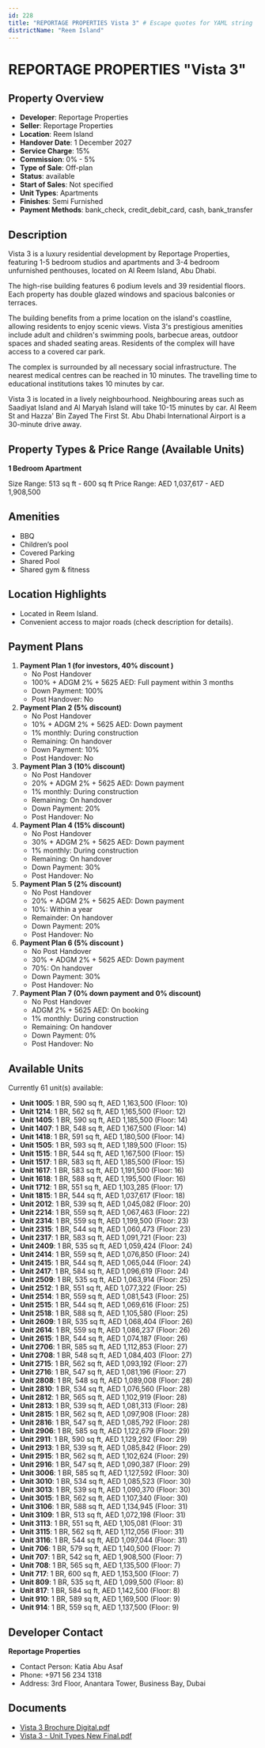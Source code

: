 ```yaml
---
id: 228
title: "REPORTAGE PROPERTIES Vista 3" # Escape quotes for YAML string
districtName: "Reem Island"
---
```


# REPORTAGE PROPERTIES "Vista 3"

## Property Overview
- **Developer**: Reportage Properties
- **Seller**: Reportage Properties
- **Location**: Reem Island
- **Handover Date**: 1 December 2027
- **Service Charge**: 15%
- **Commission**: 0% - 5%
- **Type of Sale**: Off-plan
- **Status**: available
- **Start of Sales**: Not specified
- **Unit Types**: Apartments
- **Finishes**: Semi Furnished
- **Payment Methods**: bank_check, credit_debit_card, cash, bank_transfer

## Description
Vista 3 is a luxury residential development by Reportage Properties, featuring 1-5 bedroom studios and apartments and 3-4 bedroom unfurnished penthouses, located on Al Reem Island, Abu Dhabi. 

The high-rise building features 6 podium levels and 39 residential floors. Each property has double glazed windows and spacious balconies or terraces. 

The building benefits from a prime location on the island's coastline, allowing residents to enjoy scenic views. Vista 3's prestigious amenities include adult and children's swimming pools, barbecue areas, outdoor spaces and shaded seating areas. Residents of the complex will have access to a covered car park. 

The complex is surrounded by all necessary social infrastructure. The nearest medical centres can be reached in 10 minutes. The travelling time to educational institutions takes 10 minutes by car. 

Vista 3 is located in a lively neighbourhood. Neighbouring areas such as Saadiyat Island and Al Maryah Island will take 10-15 minutes by car. Al Reem St and Hazza' Bin Zayed The First St. Abu Dhabi International Airport is a 30-minute drive away.

## Property Types & Price Range (Available Units)
**1 Bedroom Apartment**

Size Range: 513 sq ft - 600 sq ft
Price Range: AED 1,037,617 - AED 1,908,500

## Amenities
- BBQ
- Children’s pool
- Covered Parking
- Shared Pool
- Shared gym & fitness

## Location Highlights
- Located in Reem Island.
- Convenient access to major roads (check description for details).

## Payment Plans
1. **Payment Plan 1 (for investors, 40% discount )**
   - No Post Handover
   - 100% + ADGM 2% + 5625 AED: Full payment within 3 months
   - Down Payment: 100%
   - Post Handover: No
2. **Payment Plan 2 (5% discount)**
   - No Post Handover
   - 10% + ADGM 2% + 5625 AED: Down payment
   - 1% monthly: During construction
   - Remaining: On handover
   - Down Payment: 10%
   - Post Handover: No
3. **Payment Plan 3 (10% discount)**
   - No Post Handover
   - 20% + ADGM 2% + 5625 AED: Down payment
   - 1% monthly: During construction
   - Remaining: On handover
   - Down Payment: 20%
   - Post Handover: No
4. **Payment Plan 4 (15% discount)**
   - No Post Handover
   - 30% + ADGM 2% + 5625 AED: Down payment
   - 1% monthly: During construction
   - Remaining: On handover
   - Down Payment: 30%
   - Post Handover: No
5. **Payment Plan 5 (2% discount)**
   - No Post Handover
   - 20% + ADGM 2% + 5625 AED: Down payment
   - 10%: Within a year
   - Remainder: On handover
   - Down Payment: 20%
   - Post Handover: No
6. **Payment Plan 6 (5% discount )**
   - No Post Handover
   - 30% + ADGM 2% + 5625 AED: Down payment
   - 70%: On handover
   - Down Payment: 30%
   - Post Handover: No
7. **Payment Plan 7 (0% down payment and 0% discount)**
   - No Post Handover
   - ADGM 2% + 5625 AED: On booking
   - 1% monthly: During construction
   - Remaining: On handover
   - Down Payment: 0%
   - Post Handover: No

## Available Units
Currently 61 unit(s) available:
- **Unit 1005**: 1 BR, 590 sq ft, AED 1,163,500 (Floor: 10)
- **Unit 1214**: 1 BR, 562 sq ft, AED 1,165,500 (Floor: 12)
- **Unit 1405**: 1 BR, 590 sq ft, AED 1,185,500 (Floor: 14)
- **Unit 1407**: 1 BR, 548 sq ft, AED 1,167,500 (Floor: 14)
- **Unit 1418**: 1 BR, 591 sq ft, AED 1,180,500 (Floor: 14)
- **Unit 1505**: 1 BR, 593 sq ft, AED 1,189,500 (Floor: 15)
- **Unit 1515**: 1 BR, 544 sq ft, AED 1,167,500 (Floor: 15)
- **Unit 1517**: 1 BR, 583 sq ft, AED 1,185,500 (Floor: 15)
- **Unit 1617**: 1 BR, 583 sq ft, AED 1,191,500 (Floor: 16)
- **Unit 1618**: 1 BR, 588 sq ft, AED 1,195,500 (Floor: 16)
- **Unit 1712**: 1 BR, 551 sq ft, AED 1,103,285 (Floor: 17)
- **Unit 1815**: 1 BR, 544 sq ft, AED 1,037,617 (Floor: 18)
- **Unit 2012**: 1 BR, 539 sq ft, AED 1,045,082 (Floor: 20)
- **Unit 2214**: 1 BR, 559 sq ft, AED 1,067,463 (Floor: 22)
- **Unit 2314**: 1 BR, 559 sq ft, AED 1,199,500 (Floor: 23)
- **Unit 2315**: 1 BR, 544 sq ft, AED 1,060,473 (Floor: 23)
- **Unit 2317**: 1 BR, 583 sq ft, AED 1,091,721 (Floor: 23)
- **Unit 2409**: 1 BR, 535 sq ft, AED 1,059,424 (Floor: 24)
- **Unit 2414**: 1 BR, 559 sq ft, AED 1,076,850 (Floor: 24)
- **Unit 2415**: 1 BR, 544 sq ft, AED 1,065,044 (Floor: 24)
- **Unit 2417**: 1 BR, 584 sq ft, AED 1,096,619 (Floor: 24)
- **Unit 2509**: 1 BR, 535 sq ft, AED 1,063,914 (Floor: 25)
- **Unit 2512**: 1 BR, 551 sq ft, AED 1,077,322 (Floor: 25)
- **Unit 2514**: 1 BR, 559 sq ft, AED 1,081,543 (Floor: 25)
- **Unit 2515**: 1 BR, 544 sq ft, AED 1,069,616 (Floor: 25)
- **Unit 2518**: 1 BR, 588 sq ft, AED 1,105,580 (Floor: 25)
- **Unit 2609**: 1 BR, 535 sq ft, AED 1,068,404 (Floor: 26)
- **Unit 2614**: 1 BR, 559 sq ft, AED 1,086,237 (Floor: 26)
- **Unit 2615**: 1 BR, 544 sq ft, AED 1,074,187 (Floor: 26)
- **Unit 2706**: 1 BR, 585 sq ft, AED 1,112,853 (Floor: 27)
- **Unit 2708**: 1 BR, 548 sq ft, AED 1,084,403 (Floor: 27)
- **Unit 2715**: 1 BR, 562 sq ft, AED 1,093,192 (Floor: 27)
- **Unit 2716**: 1 BR, 547 sq ft, AED 1,081,196 (Floor: 27)
- **Unit 2808**: 1 BR, 548 sq ft, AED 1,089,008 (Floor: 28)
- **Unit 2810**: 1 BR, 534 sq ft, AED 1,076,560 (Floor: 28)
- **Unit 2812**: 1 BR, 565 sq ft, AED 1,102,919 (Floor: 28)
- **Unit 2813**: 1 BR, 539 sq ft, AED 1,081,313 (Floor: 28)
- **Unit 2815**: 1 BR, 562 sq ft, AED 1,097,908 (Floor: 28)
- **Unit 2816**: 1 BR, 547 sq ft, AED 1,085,792 (Floor: 28)
- **Unit 2906**: 1 BR, 585 sq ft, AED 1,122,679 (Floor: 29)
- **Unit 2911**: 1 BR, 590 sq ft, AED 1,129,292 (Floor: 29)
- **Unit 2913**: 1 BR, 539 sq ft, AED 1,085,842 (Floor: 29)
- **Unit 2915**: 1 BR, 562 sq ft, AED 1,102,624 (Floor: 29)
- **Unit 2916**: 1 BR, 547 sq ft, AED 1,090,387 (Floor: 29)
- **Unit 3006**: 1 BR, 585 sq ft, AED 1,127,592 (Floor: 30)
- **Unit 3010**: 1 BR, 534 sq ft, AED 1,085,523 (Floor: 30)
- **Unit 3013**: 1 BR, 539 sq ft, AED 1,090,370 (Floor: 30)
- **Unit 3015**: 1 BR, 562 sq ft, AED 1,107,340 (Floor: 30)
- **Unit 3106**: 1 BR, 588 sq ft, AED 1,134,945 (Floor: 31)
- **Unit 3109**: 1 BR, 513 sq ft, AED 1,072,198 (Floor: 31)
- **Unit 3113**: 1 BR, 551 sq ft, AED 1,105,081 (Floor: 31)
- **Unit 3115**: 1 BR, 562 sq ft, AED 1,112,056 (Floor: 31)
- **Unit 3116**: 1 BR, 544 sq ft, AED 1,097,044 (Floor: 31)
- **Unit 706**: 1 BR, 579 sq ft, AED 1,140,500 (Floor: 7)
- **Unit 707**: 1 BR, 542 sq ft, AED 1,908,500 (Floor: 7)
- **Unit 708**: 1 BR, 565 sq ft, AED 1,135,500 (Floor: 7)
- **Unit 717**: 1 BR, 600 sq ft, AED 1,153,500 (Floor: 7)
- **Unit 809**: 1 BR, 535 sq ft, AED 1,099,500 (Floor: 8)
- **Unit 817**: 1 BR, 584 sq ft, AED 1,142,500 (Floor: 8)
- **Unit 910**: 1 BR, 589 sq ft, AED 1,169,500 (Floor: 9)
- **Unit 914**: 1 BR, 559 sq ft, AED 1,137,500 (Floor: 9)

## Developer Contact
**Reportage Properties**
- Contact Person: Katia Abu Asaf
- Phone: +971 56 234 1318
- Address: 3rd Floor, Anantara Tower, Business Bay, Dubai

## Documents
- [Vista 3 Brochure Digital.pdf](https://cdn.geniemap.net/2023/06/22/AdjjNEAC97Xc2Aa85B5thcfpqhzhiRLp57C1kr4m.pdf)
- [Vista 3 - Unit Types New Final.pdf](https://cdn.geniemap.net/2024/04/08/prVrRNOUhNrPJ2dUy4YdWkYDzwnPT25BgEzCLr8r.pdf)
